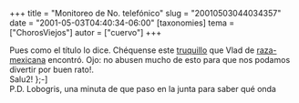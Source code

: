 +++
title = "Monitoreo de No. telefónico"
slug = "20010503044034357"
date = "2001-05-03T04:40:34-06:00"
[taxonomies]
tema = ["ChorosViejos"]
autor = ["cuervo"]
+++

Pues como el título lo dice. Chéquense este
[truquillo](http://www.raza-mexicana.org/noticias/telmex.html) que Vlad
de [raza-mexicana](http://www.raza-mexicana.org) encontró. Ojo: no
abusen mucho de esto para que nos podamos divertir por buen rato!.  
Salu2! };-\]  
P.D. Lobogris, una minuta de que paso en la junta para saber qué onda

